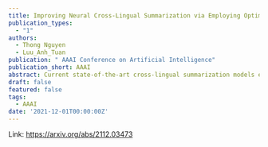 ```yaml
---
title: Improving Neural Cross-Lingual Summarization via Employing Optimal Transport Distance for Knowledge Distillation
publication_types:
  - "1"
authors:
  - Thong Nguyen
  - Luu_Anh_Tuan
publication: " AAAI Conference on Artificial Intelligence"
publication_short: AAAI
abstract: Current state-of-the-art cross-lingual summarization models employ multi-task learning paradigm, which works on a shared vocabulary module and relies on the self-attention mechanism to attend among tokens in two languages. However, correlation learned by self-attention is often loose and implicit, inefficient in capturing crucial cross-lingual representations between languages. The matter worsens when performing on languages with separate morphological or structural features, making the cross-lingual alignment more challenging, resulting in the performance drop. To overcome this problem, we propose a novel Knowledge-Distillation-based framework for Cross-Lingual Summarization, seeking to explicitly construct cross-lingual correlation by distilling the knowledge of the monolingual summarization teacher into the cross-lingual summarization student. Since the representations of the teacher and the student lie on two different vector spaces, we further propose a Knowledge Distillation loss using Sinkhorn Divergence, an Optimal-Transport distance, to estimate the discrepancy between those teacher and student representations. Due to the intuitively geometric nature of Sinkhorn Divergence, the student model can productively learn to align its produced cross-lingual hidden states with monolingual hidden states, hence leading to a strong correlation between distant languages. Experiments on cross-lingual summarization datasets in pairs of distant languages demonstrate that our method outperforms state-of-the-art models under both high and low-resourced settings.
draft: false
featured: false
tags:
  - AAAI
date: '2021-12-01T00:00:00Z'
---
```

Link: https://arxiv.org/abs/2112.03473